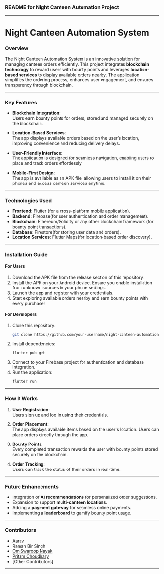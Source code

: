 ### **README for Night Canteen Automation Project**

---

# **Night Canteen Automation System**

### **Overview**
The Night Canteen Automation System is an innovative solution for managing canteen orders efficiently. This project integrates **blockchain technology** to reward users with bounty points and leverages **location-based services** to display available orders nearby. The application simplifies the ordering process, enhances user engagement, and ensures transparency through blockchain.

---

### **Key Features**
- **Blockchain Integration**:  
  Users earn bounty points for orders, stored and managed securely on the blockchain.

- **Location-Based Services**:  
  The app displays available orders based on the user’s location, improving convenience and reducing delivery delays.

- **User-Friendly Interface**:  
  The application is designed for seamless navigation, enabling users to place and track orders effortlessly.

- **Mobile-First Design**:  
  The app is available as an APK file, allowing users to install it on their phones and access canteen services anytime.

---

### **Technologies Used**
- **Frontend**: Flutter (for a cross-platform mobile application).
- **Backend**: Firebase(for user authentication and order management).
- **Blockchain**: Ethereum/Solidity or any other blockchain framework (for bounty point transactions).
- **Database**: Firestore(for storing user data and orders).
- **Location Services**: Flutter Maps(for location-based order discovery).

---

### **Installation Guide**

#### **For Users**
1. Download the APK file from the release section of this repository.
2. Install the APK on your Android device. Ensure you enable installation from unknown sources in your phone settings.
3. Launch the app and register with your credentials.
4. Start exploring available orders nearby and earn bounty points with every purchase!

#### **For Developers**
1. Clone this repository:
   ```bash
   git clone https://github.com/your-username/night-canteen-automation.git
   ```  
2. Install dependencies:
   ```bash
   flutter pub get
   ```  
3. Connect to your Firebase project for authentication and database integration.
4. Run the application:
   ```bash
   flutter run
   ```

---

### **How It Works**
1. **User Registration**:  
   Users sign up and log in using their credentials.

2. **Order Placement**:  
   The app displays available items based on the user's location. Users can place orders directly through the app.

3. **Bounty Points**:  
   Every completed transaction rewards the user with bounty points stored securely on the blockchain.

4. **Order Tracking**:  
   Users can track the status of their orders in real-time.

---

### **Future Enhancements**
- Integration of **AI recommendations** for personalized order suggestions.
- Expansion to support **multi-canteen locations**.
- Adding a **payment gateway** for seamless online payments.
- Implementing a **leaderboard** to gamify bounty point usage.

---

### **Contributors**
- [Aarav](https://github.com/aarav0180) 
- [Raman Bir Singh]()
- [Om Swaroop Nayak]()
- [Pritam Choudhary]()
- [Other Contributors]

---